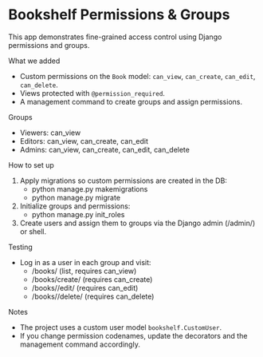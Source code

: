 Bookshelf Permissions & Groups
================================

This app demonstrates fine-grained access control using Django permissions and groups.

What we added
- Custom permissions on the `Book` model: `can_view`, `can_create`, `can_edit`, `can_delete`.
- Views protected with `@permission_required`.
- A management command to create groups and assign permissions.

Groups
- Viewers: can_view
- Editors: can_view, can_create, can_edit
- Admins: can_view, can_create, can_edit, can_delete

How to set up
1) Apply migrations so custom permissions are created in the DB:
   - python manage.py makemigrations
   - python manage.py migrate
2) Initialize groups and permissions:
   - python manage.py init_roles
3) Create users and assign them to groups via the Django admin (/admin/) or shell.

Testing
- Log in as a user in each group and visit:
  - /books/ (list, requires can_view)
  - /books/create/ (requires can_create)
  - /books/<id>/edit/ (requires can_edit)
  - /books/<id>/delete/ (requires can_delete)

Notes
- The project uses a custom user model `bookshelf.CustomUser`.
- If you change permission codenames, update the decorators and the management command accordingly.
